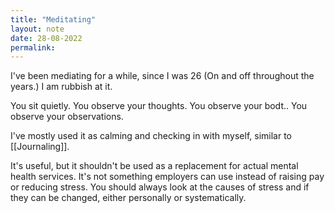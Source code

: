 ```yaml
---
title: "Meditating"
layout: note
date: 28-08-2022
permalink:
---
```


I've been mediating for a while, since I was 26 (On and off throughout the years.) I am rubbish at it.

You sit quietly. You observe your thoughts. You observe your bodt.. You observe your observations.

I've mostly used it as calming and checking in with myself, similar to [[Journaling]].

It's useful, but it shouldn't be used as a replacement for actual mental health services. It's not something employers can use instead of raising pay or reducing stress. You should always look at the causes of stress and if they can be changed, either personally or systematically.

